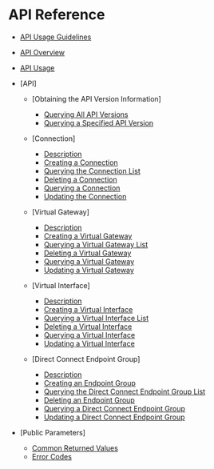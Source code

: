 # API Reference

-   [API Usage Guidelines](api-usage-guidelines.md)
-   [API Overview](api-overview.md)
-   [API Usage](api-usage.md)
-   [API]
    -   [Obtaining the API Version Information]
        -   [Querying All API Versions](querying-all-api-versions.md)
        -   [Querying a Specified API Version](querying-a-specified-api-version.md)

    -   [Connection]
        -   [Description](description.md)
        -   [Creating a Connection](creating-a-connection.md)
        -   [Querying the Connection List](querying-the-connection-list.md)
        -   [Deleting a Connection](deleting-a-connection.md)
        -   [Querying a Connection](querying-a-connection.md)
        -   [Updating the Connection](updating-the-connection.md)

    -   [Virtual Gateway]
        -   [Description](description-0.md)
        -   [Creating a Virtual Gateway](creating-a-virtual-gateway.md)
        -   [Querying a Virtual Gateway List](querying-a-virtual-gateway-list.md)
        -   [Deleting a Virtual Gateway](deleting-a-virtual-gateway.md)
        -   [Querying a Virtual Gateway](querying-a-virtual-gateway.md)
        -   [Updating a Virtual Gateway](updating-a-virtual-gateway.md)

    -   [Virtual Interface]
        -   [Description](description-1.md)
        -   [Creating a Virtual Interface](creating-a-virtual-interface.md)
        -   [Querying a Virtual Interface List](querying-a-virtual-interface-list.md)
        -   [Deleting a Virtual Interface](deleting-a-virtual-interface.md)
        -   [Querying a Virtual Interface](querying-a-virtual-interface.md)
        -   [Updating a Virtual Interface](updating-a-virtual-interface.md)

    -   [Direct Connect Endpoint Group]
        -   [Description](description-2.md)
        -   [Creating an Endpoint Group](creating-an-endpoint-group.md)
        -   [Querying the Direct Connect Endpoint Group List](querying-the-direct-connect-endpoint-group-list.md)
        -   [Deleting an Endpoint Group](deleting-an-endpoint-group.md)
        -   [Querying a Direct Connect Endpoint Group](querying-a-direct-connect-endpoint-group.md)
        -   [Updating a Direct Connect Endpoint Group](updating-a-direct-connect-endpoint-group.md)


-   [Public Parameters]
    -   [Common Returned Values](common-returned-values.md)
    -   [Error Codes](error-codes.md)


